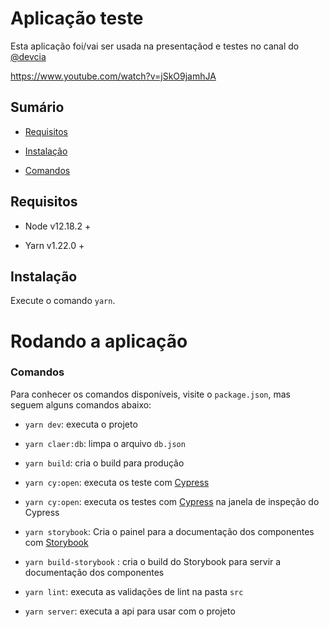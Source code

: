 
# Aplicação teste

Esta aplicação foi/vai ser usada na presentaçãod e testes no canal do [@devcia](https://github.com/DevCia)

https://www.youtube.com/watch?v=jSkO9jamhJA

## Sumário

-  [Requisitos](#requisitos)

-  [Instalação](#instalação)

-  [Comandos](#comandos)

## Requisitos

- Node v12.18.2 +

- Yarn v1.22.0 +

## Instalação
Execute o comando `yarn`.

# Rodando a aplicação

### Comandos

Para conhecer os comandos disponíveis, visite o `package.json`, mas seguem alguns comandos abaixo:

-  `yarn dev`: executa o projeto

-  `yarn claer:db`: limpa o arquivo `db.json`

-  `yarn build`: cria o build para produção

-  `yarn cy:open`: executa os teste com [Cypress](https://www.cypress.io/)

-   `yarn cy:open`: executa os testes com [Cypress](https://www.cypress.io/) na janela de inspeção do Cypress

-   `yarn storybook`:  Cria o painel para  a documentação dos componentes com [Storybook](https://storybook.js.org/)

-  `yarn build-storybook` : cria o build do Storybook para servir a documentação dos componentes
 
-  `yarn lint`: executa as validações de lint na pasta `src`

-  `yarn server`: executa a api para usar com o projeto
